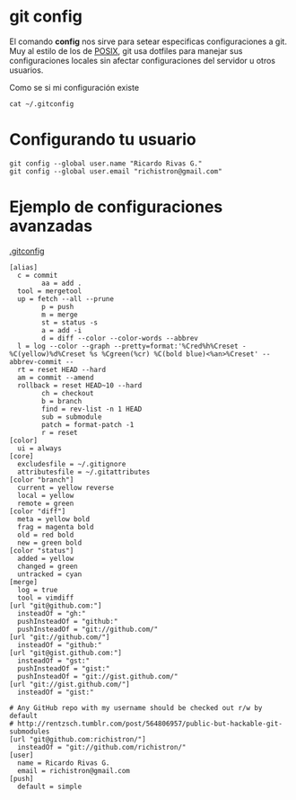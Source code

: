 git config
==========

El comando **config** nos sirve para setear especificas configuraciones a git. Muy al estilo de los de 
[POSIX](http://en.wikipedia.org/wiki/POSIX), git usa dotfiles para manejar sus configuraciones locales sin afectar configuraciones del servidor u otros usuarios.

Como se si mi configuración existe
```
cat ~/.gitconfig
```

Configurando tu usuario
=======================


```
git config --global user.name "Ricardo Rivas G."
git config --global user.email "richistron@gmail.com"
```

Ejemplo de configuraciones avanzadas
====================================

[.gitconfig](.gitconfig)

```
[alias]
  c = commit
        aa = add .
  tool = mergetool 
  up = fetch --all --prune
        p = push
        m = merge
        st = status -s
        a = add -i
        d = diff --color --color-words --abbrev
  l = log --color --graph --pretty=format:'%Cred%h%Creset -%C(yellow)%d%Creset %s %Cgreen(%cr) %C(bold blue)<%an>%Creset' --abbrev-commit --
  rt = reset HEAD --hard
  am = commit --amend
  rollback = reset HEAD~10 --hard
        ch = checkout
        b = branch
        find = rev-list -n 1 HEAD
        sub = submodule
        patch = format-patch -1
        r = reset
[color]
  ui = always
[core]
  excludesfile = ~/.gitignore
  attributesfile = ~/.gitattributes
[color "branch"]
  current = yellow reverse
  local = yellow
  remote = green
[color "diff"]
  meta = yellow bold
  frag = magenta bold
  old = red bold
  new = green bold
[color "status"]
  added = yellow
  changed = green
  untracked = cyan
[merge]
  log = true
  tool = vimdiff
[url "git@github.com:"]
  insteadOf = "gh:"
  pushInsteadOf = "github:"
  pushInsteadOf = "git://github.com/"
[url "git://github.com/"]
  insteadOf = "github:"
[url "git@gist.github.com:"]
  insteadOf = "gst:"
  pushInsteadOf = "gist:"
  pushInsteadOf = "git://gist.github.com/"
[url "git://gist.github.com/"]
  insteadOf = "gist:"

# Any GitHub repo with my username should be checked out r/w by default
# http://rentzsch.tumblr.com/post/564806957/public-but-hackable-git-submodules
[url "git@github.com:richistron/"]
  insteadOf = "git://github.com/richistron/"
[user]
  name = Ricardo Rivas G.
  email = richistron@gmail.com
[push]
  default = simple
```


